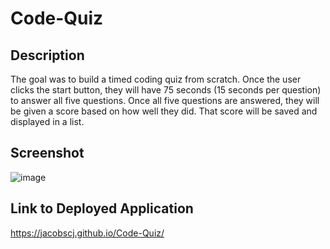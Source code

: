 # Code-Quiz

## Description

The goal was to build a timed coding quiz from scratch. Once the user clicks the start button, they will have 75 seconds (15 seconds per question) to answer all five questions. Once all five questions are answered, they will be given a score based on how well they did. That score will be saved and displayed in a list.

## Screenshot
![image](https://user-images.githubusercontent.com/77179391/109721669-a5ed8c80-7b79-11eb-93b5-34a097bd0ea4.png)

## Link to Deployed Application

https://jacobscj.github.io/Code-Quiz/